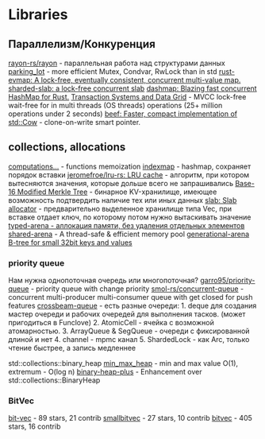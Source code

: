 # Libraries

## Параллелизм/Конкуренция

[rayon-rs/rayon](https://github.com/rayon-rs/rayon) - параллельная работа над структурами данных
[parking_lot](https://github.com/Amanieu/parking_lot) - more efficient Mutex, Condvar, RwLock than in std
[rust-evmap: A lock-free, eventually consistent, concurrent multi-value map.](https://github.com/jonhoo/rust-evmap)
[sharded-slab: a lock-free concurrent slab](https://github.com/hawkw/sharded-slab)
[dashmap: Blazing fast concurrent HashMap for Rust.](https://github.com/xacrimon/dashmap)
[Transaction Systems and Data Grid](https://github.com/vertexclique/lever) - MVCC lock-free wait-free for in multi threads (OS threads) operations (25+ million operations under 2 seconds)
[beef: Faster, compact implementation of std::Cow](https://github.com/maciejhirsz/beef) - clone-on-write smart pointer.

## collections, allocations
[computations...](https://github.com/salsa-rs/salsa) - functions memoization
[indexmap](https://github.com/bluss/indexmap) - hashmap, сохраняет порядок вставки
[jeromefroe/lru-rs: LRU cache](https://github.com/jeromefroe/lru-rs) - алгоритм, при котором вытесняются значения, которые дольше всего не запрашивались
[Base-16 Modified Merkle Tree](https://github.com/paritytech/trie) - бинарное KV-хранилище, имеющее возможность подтвердить наличие тех или иных данных
[slab: Slab allocator](https://github.com/carllerche/slab) - предварительно выделенное хранилище типа Vec<T>, при вставке отдает ключ, по которому потом нужно вытаскивать значение
[typed-arena - аллокация памяти, без удаления отдельных элементов](https://crates.io/crates/typed-arena)
[shared-arena](https://github.com/sebastiencs/shared-arena) - A thread-safe & efficient memory pool
[generational-arena](https://github.com/fitzgen/generational-arena)
[B-tree for small 32bit keys and values](https://crates.io/crates/cranelift-bforest)

### priority queue
Нам нужна однопоточная очередь или многопоточная?
[garro95/priority-queue](https://github.com/garro95/priority-queue) - priority queue with change priority
[smol-rs/concurrent-queue](https://github.com/smol-rs/concurrent-queue) - concurrent multi-producer multi-consumer queue with get closed for push features
[crossbeam-queue](https://github.com/crossbeam-rs/crossbeam) - есть разные очереди:
    1. deque для создания мастер очереди и рабочих очередей для выполнения тасков. (может пригодиться в Funclove)
    2. AtomicCell - ячейка с возможной атомарностью.
    3. ArrayQueue & SegQueue - очереди с фиксированной длиной и нет
    4. channel - mpmc канал
    5. ShardedLock - как Arc<RwLock>, только чтение быстрее, а запись медленнее
    
std::collections::binary_heap
[min_max_heap](https://github.com/tov/min-max-heap-rs) - min and max value O(1), extremum - O(log n)
[binary-heap-plus](https://github.com/sekineh/binary-heap-plus-rs) - Enhancement over std::collections::BinaryHeap

### BitVec
[bit-vec](https://github.com/contain-rs/bit-vec) - 89 stars, 21 contrib
[smallbitvec](https://github.com/servo/smallbitvec) - 27 stars, 10 contrib
[bitvec](https://github.com/bitvecto-rs/bitvec) - 405 stars, 16 contrib
